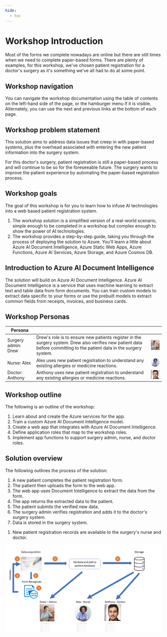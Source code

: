 ```yaml
---
hide:
  - toc
---
```


# Workshop Introduction

Most of the forms we complete nowadays are online but there are still times when we need to complete paper-based forms. There are plenty of examples, for this workshop, we've chosen patient registration for a doctor's surgery as it's something we've all had to do at some point.

## Workshop navigation

You can navigate the workshop documentation using the table of contents on the left-hand side of the page, or the hamburger menu if it is visible. Alternately, you can use the next and previous links at the bottom of each page.

## Workshop problem statement

This solution aims to address data issues that creep in with paper-based systems, plus the overhead associated with entering the new patient information into the surgery system.

For this doctor's surgery, patient registration is still a paper-based process and will continue to be so for the foreseeable future. The surgery wants to improve the patient experience by automating the paper-based registration process.

## Workshop goals

The goal of this workshop is for you to learn how to infuse AI technologies into a web based patient registration system.

1. The workshop solution is a simplified version of a real-world scenario, simple enough to be completed in a workshop but complex enough to show the power of AI technologies.
1. The workshop provides a step-by-step guide, taking you through the process of deploying the solution to Azure. You'll learn a little about Azure AI Document Intelligence, Azure Static Web Apps, Azure Functions, Azure AI Services, Azure Storage, and Azure Cosmos DB.

## Introduction to Azure AI Document Intelligence

The solution will build on Azure AI Document Intelligence. Azure AI Document Intelligence is a service that uses machine learning to extract text and table data from form documents. You can train custom models to extract data specific to your forms or use the prebuilt models to extract common fields from receipts, invoices, and business cards.

## Workshop Personas

|  Persona |   | |
|---|---|---|
| Surgery admin: Drew |  Drew's role is to ensure new patients register in the surgery system. Drew also verifies new patient data before committing to the patient data in the surgery system. | ![The image shows the picture of an admin](./img/drew.png) |
| Nurse: Alex | Alex uses new patient registration to understand any existing allergies or medicine reactions. | ![The image shows the picture of a nurse](./img/alex.png) |
| Doctor: Anthony |  Anthony uses new patient registration to understand any existing allergies or medicine reactions. | ![The image shows the photo of a doctor](./img/anthony.jpg) |

## Workshop outline

The following is an outline of the workshop:

1. Learn about and create the Azure services for the app.
1. Train a custom Azure AI Document Intelligence model.
1. Create a web app that integrates with Azure AI Document Intelligence.
1. Define application roles that map to the workshop roles.
1. Implement app functions to support surgery admin, nurse, and doctor roles.

## Solution overview

The following outlines the process of the solution:

1. A new patient completes the patient registration form.
1. The patient then uploads the form to the web app.
1. The web app uses Document Intelligence to extract the data from the form.
1. The app returns the extracted data to the patient.
1. The patient submits the verified new data.
1. The surgery admin verifies registration and adds it to the doctor's surgery system.
1. Data is stored in the surgery system.
<!-- 1. Document data is analyzed and translated. -->
1. New patient registration records are available to the surgery's nurse and doctor.

![The image shows the registration process](./img/registration_process.png)

<!-- ## Architecture

![The image shows the architecture of the solution](../img/architecture.png) -->
